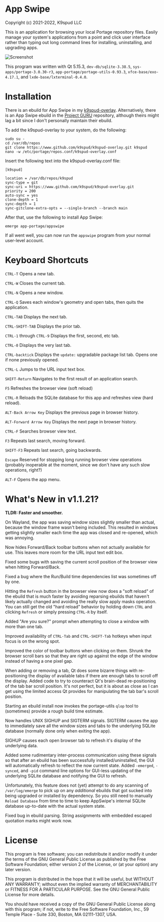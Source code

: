 App Swipe
=========
Copyright (c) 2021-2022, K9spud LLC

This is an application for browsing your local Portage repository files.
Easily manage your system's applications from a point and click user interface
rather than typing out long command lines for installing, uninstalling, and 
upgrading apps.

![Screenshot](https://user-images.githubusercontent.com/39664841/139709601-35b9a8e7-e431-4631-98de-572ddafe5242.png)

This program was written with Qt 5.15.3, ``dev-db/sqlite-3.38.5``, ``sys-apps/portage-3.0.30-r3``, 
``app-portage/portage-utils-0.93.3``, ``xfce-base/exo-4.17.1``, and ``lxde-base/lxterminal-0.4.0``.

Installation
============

There is an ebuild for App Swipe in my [k9spud-overlay](https://github.com/k9spud/k9spud-overlay). 
Alternatively, there is an App Swipe ebuild in the [Project GURU](https://wiki.gentoo.org/wiki/Project:GURU) 
repository, although theirs might lag a bit since I don't personally maintain 
their ebuild.

To add the k9spud-overlay to your system, do the following:

```console
sudo su -
cd /var/db/repos
git clone https://www.github.com/k9spud/k9spud-overlay.git k9spud
nano -w /etc/portage/repos.conf/k9spud-overlay.conf
```

Insert the following text into the k9spud-overlay.conf file:

```console
[k9spud]

location = /var/db/repos/k9spud
sync-type = git
sync-uri = https://www.github.com/k9spud/k9spud-overlay.git
priority = 200
auto-sync = yes
clone-depth = 1
sync-depth = 1
sync-gitclone-extra-opts = --single-branch --branch main
```

After that, use the following to install App Swipe:

```console
emerge app-portage/appswipe
```

If all went well, you can now run the `appswipe` program from your normal user-level account.

Keyboard Shortcuts
==================

`CTRL-T` Opens a new tab.

`CTRL-W` Closes the current tab.

`CTRL-N` Opens a new window.

`CTRL-Q` Saves each window's geometry and open tabs, then quits the application.

`CTRL-TAB` Displays the next tab.

`CTRL-SHIFT-TAB` Displays the prior tab.

`CTRL-1` through `CTRL-9` Displays the first, second, etc tab.

`CTRL-0` Displays the very last tab.

`CTRL-backtick` Displays the `update:` upgradable package list tab. Opens one if none previously opened.

`CTRL-L` Jumps to the URL input text box.

`SHIFT-Return` Navigates to the first result of an application search.

`F5` Refreshes the browser view (soft reload)

`CTRL-R` Reloads the SQLite database for this app and refreshes view (hard reload).

`ALT-Back Arrow Key` Displays the previous page in browser history.

`ALT-Forward Arrow Key` Displays the next page in browser history.

`CTRL-F` Searches browser view text.

`F3` Repeats last search, moving forward.

`SHIFT-F3` Repeats last search, going backwards.

`Escape` Reserved for stopping long running browser view operations (probably inoperable at the moment, since we don't have any such slow operations, right?)

`ALT-F` Opens the app menu.

What's New in v1.1.21?
======================

**TLDR: Faster and smoother.**

On Wayland, the app was saving window sizes slightly smaller than actual, 
because the window frame wasn't being included. This resulted in windows 
getting slightly smaller each time the app was closed and re-opened, which
was annoying.

Now hides Forward/Back toolbar buttons when not actually available for use. 
This leaves more room for the URL input text edit box.

Fixed some bugs with saving the current scroll position of the browser view
when hitting Forward/Back. 

Fixed a bug where the Run/Build time dependencies list was sometimes off by 
one.

Hitting the `Refresh` button in the browser view now does a "soft reload" of 
the ebuild that is much faster by avoiding reparsing ebuilds that haven't
likely actually changed and avoiding the really slow apply masks operation. 
You can still get the old "hard reload" behavior by holding down `CTRL` and 
clicking `Refresh` or simply pressing `CTRL-R` by itself. 

Added "Are you sure?" prompt when attempting to close a window with more 
than one tab.

Improved availability of `CTRL-Tab` and `CTRL-SHIFT-Tab` hotkeys when input 
focus is on the wrong spot.

Improved the color of toolbar buttons when clicking on them. Shrunk the
browser scroll bars so that they are right up against the edge of the window 
instead of having a one pixel gap.

When adding or removing a tab, Qt does some bizarre things with 
re-positioning the display of available tabs if there are enough tabs to 
scroll off the display. Added code to try to counteract Qt's brain-dead 
re-positioning of the tab bar scroll position. It's not perfect, but it is
about as close as I can get using the limited access Qt provides
for manipulating the tab bar's scroll position.

Starting an ebuild install now invokes the portage-utils `qlop` tool to
(sometimes) provide a rough build time estimate.

Now handles UNIX SIGHUP and SIGTERM signals. SIGTERM causes the app to 
immediately save all the window sizes and tabs to the underlying SQLite 
database (normally done only when exiting the app). 

SIGHUP causes each open browser tab to refresh it's display of the 
underlying data. 

Added some rudimentary inter-process communication using these signals so 
that after an ebuild has been successfully installed/uninstalled,
the GUI will automatically refresh to reflect the now current state. Added
`-emerged`, `-synced`, and `-pid` command line options for GUI-less updating
of the underlying SQLite database and notifying the GUI to refresh.

Unfortunately, this feature does not (yet) attempt to do any scanning of 
`/var/log/emerge` to pick up on any *additional* ebuilds that got sucked into 
being upgraded or installed by dependency. So you still need to manually 
`Reload Database` from time to time to keep AppSwipe's internal SQLite 
database up-to-date with the actual system state.

Fixed bug in ebuild parsing. String assignments with embedded escaped quotation
marks might work now.

License
=======

This program is free software; you can redistribute it and/or modify it 
under the terms of the GNU General Public License as published by the 
Free Software Foundation; either version 2 of the License, or (at your 
option) any later version. 

This program is distributed in the hope that it will be useful, but 
WITHOUT ANY WARRANTY; without even the implied warranty of 
MERCHANTABILITY or FITNESS FOR A PARTICULAR PURPOSE. See the GNU 
General Public License for more details. 

You should have received a copy of the GNU General Public License 
along with this program; if not, write to the Free Software Foundation, 
Inc., 59 Temple Place - Suite 330, Boston, MA 02111-1307, USA. 
